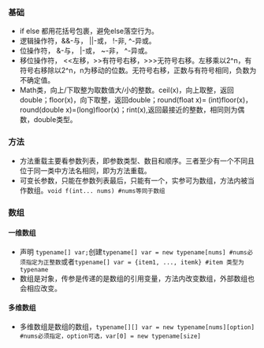 ### 基础
+ if else 都用花括号包裹，避免else落空行为。
+ 逻辑操作符，&&-与， ||-或， !-非, ^-异或。
+ 位操作符， &-与， |-或， ~-非， ^-异或。
+ 移位操作符， <<左移，>>有符号右移，>>>无符号右移。左移乘以2^n，有符号右移除以2^n，n为移动的位数。无符号右移，正数与有符号相同，负数为不确定值。
+ Math类，向上/下取整为取数值大/小的整数。ceil(x)，向上取整，返回double；floor(x)，向下取整，返回double；round(float x)= (int)floor(x)，round(double x)=(long)floor(x)；rint(x),返回最接近的整数，相同则为偶数，double类型。

### 方法
+ 方法重载主要看参数列表，即参数类型、数目和顺序。三者至少有一个不同且位于同一类中方法名相同，即为方法重载。
+ 可变长参数，只能在参数列表最后，只能有一个，实参可为数组，方法内被当作数组。`void f(int... nums) #nums等同于数组`

### 数组
#### 一维数组
+ 声明 `typename[] var;`创建`typename[] var = new typename[nums] #nums必须指定为正整数`或者`typename[] var = {item1, ..., itemk} #item 类型为typename`
+ 数组是对象，传参是传递的是数组的引用变量，方法内改变数组，外部数组也会相应改变。
#### 多维数组
+ 多维数组是数组的数组，`typename[][] var = new typename[nums][option] #nums必须指定，option可选，var[0] = new typename[size] `